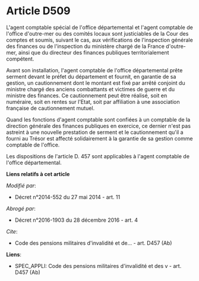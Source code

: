 # Article D509

L'agent comptable spécial de l'office départemental et l'agent comptable de l'office d'outre-mer ou des comités locaux sont
justiciables de la Cour des comptes et soumis, suivant le cas, aux vérifications de l'inspection générale des finances ou de
l'inspection du ministère chargé de la France d'outre-mer, ainsi que du directeur des finances publiques territorialement
compétent. 

Avant son installation, l'agent comptable de l'office départemental prête serment devant le préfet du département et fournit,
en garantie de sa gestion, un cautionnement dont le montant est fixé par arrêté conjoint du ministre chargé des anciens
combattants et victimes de guerre et du ministre des finances. Ce cautionnement peut être réalisé, soit en numéraire, soit en
rentes sur l'Etat, soit par affiliation à une association française de cautionnement mutuel. 

Quand les fonctions d'agent comptable sont confiées à un comptable de la direction générale des finances publiques en
exercice, ce dernier n'est pas astreint à une nouvelle prestation de serment et le cautionnement qu'il a fourni au Trésor est
affecté solidairement à la garantie de sa gestion comme comptable de l'office. 

Les dispositions de l'article D. 457 sont applicables à l'agent comptable de l'office départemental.

**Liens relatifs à cet article**

_Modifié par_:

  - Décret n°2014-552 du 27 mai 2014 - art. 11

_Abrogé par_:

  - Décret n°2016-1903 du 28 décembre 2016 - art. 4

_Cite_:

  - Code des pensions militaires d'invalidité et de... - art. D457 (Ab)

**Liens**:

  - SPEC_APPLI: Code des pensions militaires d'invalidité et des v - art. D457 (Ab)
